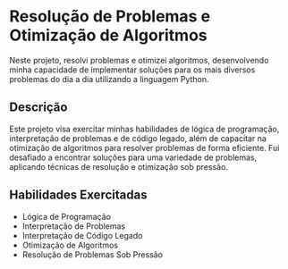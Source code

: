 # Resolução de Problemas e Otimização de Algoritmos

Neste projeto, resolvi problemas e otimizei algoritmos, desenvolvendo minha capacidade de implementar soluções para os mais diversos problemas do dia a dia utilizando a linguagem Python.

## Descrição

Este projeto visa exercitar minhas habilidades de lógica de programação, interpretação de problemas e de código legado, além de capacitar na otimização de algoritmos para resolver problemas de forma eficiente. Fui desafiado a encontrar soluções para uma variedade de problemas, aplicando técnicas de resolução e otimização sob pressão.

## Habilidades Exercitadas

- Lógica de Programação
- Interpretação de Problemas
- Interpretação de Código Legado
- Otimização de Algoritmos
- Resolução de Problemas Sob Pressão
